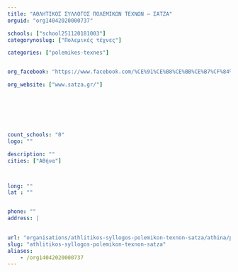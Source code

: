 ```yaml
---
title: "ΑΘΛΗΤΙΚΟΣ ΣΥΛΛΟΓΟΣ ΠΟΛΕΜΙΚΩΝ ΤΕΧΝΩΝ – ΣΑΤΖΑ"
orguid: "org14042020000737"

schools: ["school251120181003"]
categorynoslug: ["Πολεμικές τέχνες"]

categories: ["polemikes-texnes"]


org_facebook: "https://www.facebook.com/%CE%91%CE%B8%CE%BB%CE%B7%CF%84%CE%B9%CE%BA%CF%8C%CF%82-%CE%A3%CF%8D%CE%BB%CE%BB%CE%BF%CE%B3%CE%BF%CF%82-%CE%A3%CE%AC%CF%84%CE%B6%CE%B1-1022203547854922/"

org_website: ["www.satza.gr/"]







count_schools: "0"
logo: ""

description: ""
cities: ["Αθήνα"]



long: ""
lat : ""


phone: ""
address: |
    

url: "organisations/athlitikos-syllogos-polemikon-texnon-satza/athina/polemikes-texnes"
slug: "athlitikos-syllogos-polemikon-texnon-satza"
aliases:
    - /org14042020000737
---
```



